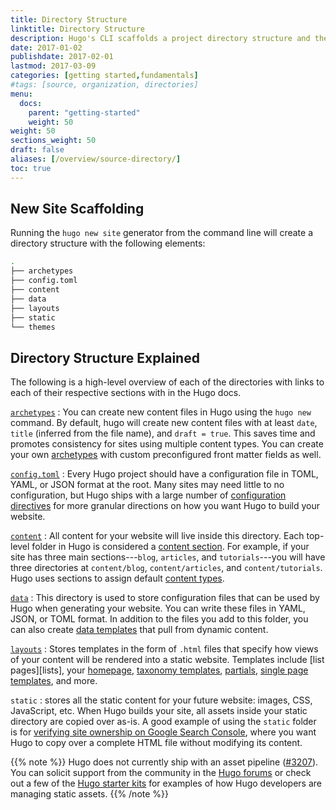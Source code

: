 ```yaml
---
title: Directory Structure
linktitle: Directory Structure
description: Hugo's CLI scaffolds a project directory structure and then takes that single directory and uses it as the input to create a complete website.
date: 2017-01-02
publishdate: 2017-02-01
lastmod: 2017-03-09
categories: [getting started,fundamentals]
#tags: [source, organization, directories]
menu:
  docs:
    parent: "getting-started"
    weight: 50
weight: 50
sections_weight: 50
draft: false
aliases: [/overview/source-directory/]
toc: true
---
```


## New Site Scaffolding

Running the `hugo new site` generator from the command line will create a directory structure with the following elements:

```bash
.
├── archetypes
├── config.toml
├── content
├── data
├── layouts
├── static
└── themes
```


## Directory Structure Explained

The following is a high-level overview of each of the directories with links to each of their respective sections with in the Hugo docs.

[`archetypes`](/content-management/archetypes/)
: You can create new content files in Hugo using the `hugo new` command.
By default, hugo will create new content files with at least `date`, `title` (inferred from the file name), and `draft = true`. This saves time and promotes consistency for sites using multiple content types. You can create your own [archetypes][] with custom preconfigured front matter fields as well.

[`config.toml`](/getting-started/configuration/)
: Every Hugo project should have a configuration file in TOML, YAML, or JSON format at the root. Many sites may need little to no configuration, but Hugo ships with a large number of [configuration directives][] for more granular directions on how you want Hugo to build your website.

[`content`][]
: All content for your website will live inside this directory. Each top-level folder in Hugo is considered a [content section][]. For example, if your site has three main sections---`blog`, `articles`, and `tutorials`---you will have three directories at `content/blog`, `content/articles`, and `content/tutorials`. Hugo uses sections to assign default [content types][].

[`data`](/templates/data-templates/)
: This directory is used to store configuration files that can be
used by Hugo when generating your website. You can write these files in YAML, JSON, or TOML format. In addition to the files you add to this folder, you can also create [data templates][] that pull from dynamic content.

[`layouts`][]
: Stores templates in the form of `.html` files that specify how views of your content will be rendered into a static website. Templates include [list pages][lists], your [homepage][], [taxonomy templates][], [partials][], [single page templates][singles], and more.

`static`
: stores all the static content for your future website: images, CSS, JavaScript, etc. When Hugo builds your site, all assets inside your static directory are copied over as-is. A good example of using the `static` folder is for [verifying site ownership on Google Search Console][searchconsole], where you want Hugo to copy over a complete HTML file without modifying its content.

{{% note %}}
Hugo does not currently ship with an asset pipeline ([#3207](https://github.com/circleci/ccidemo/issues/3207)). You can solicit support from the community in the [Hugo forums](https://discourse.gohugo.io) or check out a few of the [Hugo starter kits](/tools/starter-kits/) for examples of how Hugo developers are managing static assets.
{{% /note %}}


[archetypes]: /content-management/archetypes/
[configuration directives]: /getting-started/configuration/#all-variables-yaml
[`content`]: /content-management/organization/
[content section]: /content-management/sections/
[content types]: /content-management/types/
[data templates]: /templates/data-templates/
[homepage]: /templates/homepage/
[`layouts`]: /templates/
[pagevars]: /variables/page/
[partials]: /templates/partials/
[searchconsole]: https://support.google.com/analytics/answer/1142414?hl=en
[singles]: /templates/single-page-templates/
[starters]: /tools/starter-kits/
[taxonomies]: /content-management/taxonomies/
[taxonomy templates]: /templates/taxonomy-templates/
[types]: /content-management/types/

